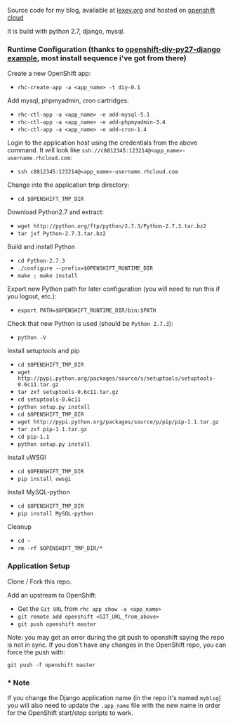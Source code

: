 Source code for my blog, avaliable at [lexev.org](http://www.lexev.org) and hosted on [openshift cloud](https://openshift.redhat.com)

It is build with python 2.7, django, mysql.

### Runtime Configuration (thanks to [openshift-diy-py27-django example](https://github.com/ehazlett/openshift-diy-py27-django), most install sequence i've got from there)

Create a new OpenShift app:

* `rhc-create-app -a <app_name> -t diy-0.1`

Add mysql, phpmyadmin, cron cartridges:

* `rhc-ctl-app -a <app_name> -e add-mysql-5.1`
* `rhc-ctl-app -a <app_name> -e add-phpmyadmin-3.4`
* `rhc-ctl-app -a <app_name> -e add-cron-1.4`

Login to the application host using the credentials from the above command.  It will look like `ssh://c8812345:123214@<app_name>-username.rhcloud.com`:

* `ssh c8812345:123214@<app_name>-username.rhcloud.com`

Change into the application tmp directory:

* `cd $OPENSHIFT_TMP_DIR`

Download Python2.7 and extract:

* `wget http://python.org/ftp/python/2.7.3/Python-2.7.3.tar.bz2`
* `tar jxf Python-2.7.3.tar.bz2`

Build and install Python

* `cd Python-2.7.3`
* `./configure --prefix=$OPENSHIFT_RUNTIME_DIR`
* `make ; make install`

Export new Python path for later configuration (you will need to run this if you logout, etc.):

* `export PATH=$OPENSHIFT_RUNTIME_DIR/bin:$PATH`

Check that new Python is used (should be `Python 2.7.3`):

* `python -V`

Install setuptools and pip

* `cd $OPENSHIFT_TMP_DIR`
* `wget http://pypi.python.org/packages/source/s/setuptools/setuptools-0.6c11.tar.gz`
* `tar zxf setuptools-0.6c11.tar.gz`
* `cd setuptools-0.6c11`
* `python setup.py install`
* `cd $OPENSHIFT_TMP_DIR`
* `wget http://pypi.python.org/packages/source/p/pip/pip-1.1.tar.gz`
* `tar zxf pip-1.1.tar.gz`
* `cd pip-1.1`
* `python setup.py install`

Install uWSGI
* `cd $OPENSHIFT_TMP_DIR`
* `pip install uwsgi`

Install MySQL-python
* `cd $OPENSHIFT_TMP_DIR`
* `pip install MySQL-python`

Cleanup
* `cd ~`
* `rm -rf $OPENSHIFT_TMP_DIR/*`

### Application Setup

Clone / Fork this repo.

Add an upstream to OpenShift:
* Get the `Git URL` from `rhc app show -a <app_name>`
* `git remote add openshift <GIT_URL_from_above>`
* `git push openshift master`

Note: you may get an error during the git push to openshift saying the repo is not in sync.  If you don't have any changes in the OpenShift repo, you can force the push with:

`git push -f openshift master`


### * Note

If you change the Django application name (in the repo it's named `myblog`) you will also need to update the `.app_name` file with the new name in order for the OpenShift start/stop scripts to work.
